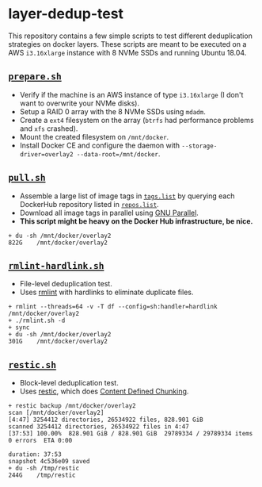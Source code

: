 # layer-dedup-test

This repository contains a few simple scripts to test different deduplication strategies on docker layers.
These scripts are meant to be executed on a AWS `i3.16xlarge` instance with 8 NVMe SSDs and running Ubuntu 18.04.

## [`prepare.sh`](https://github.com/flx42/layer-dedup-test/blob/master/prepare.sh)

* Verify if the machine is an AWS instance of type `i3.16xlarge` (I don't want to overwrite your NVMe disks).
* Setup a RAID 0 array with the 8 NVMe SSDs using `mdadm`.
* Create a `ext4` filesystem on the array (`btrfs` had performance problems and `xfs` crashed).
* Mount the created filesystem on `/mnt/docker`.
* Install Docker CE and configure the daemon with `--storage-driver=overlay2 --data-root=/mnt/docker`.

## [`pull.sh`](https://github.com/flx42/layer-dedup-test/blob/master/pull.sh)

* Assemble a large list of image tags in [`tags.list`](https://github.com/flx42/layer-dedup-test/blob/master/tags.list) by querying each DockerHub repository listed in [`repos.list`](https://github.com/flx42/layer-dedup-test/blob/master/tags.list).
* Download all image tags in parallel using [GNU Parallel](https://www.gnu.org/software/parallel/).
* **This script might be heavy on the Docker Hub infrastructure, be nice.**

```
+ du -sh /mnt/docker/overlay2
822G    /mnt/docker/overlay2
```

## [`rmlint-hardlink.sh`](https://github.com/flx42/layer-dedup-test/blob/master/rmlint-hardlink.sh)

* File-level deduplication test.
* Uses [rmlint](https://rmlint.readthedocs.io/en/latest/) with hardlinks to eliminate duplicate files.

```
+ rmlint --threads=64 -v -T df --config=sh:handler=hardlink /mnt/docker/overlay2
+ ./rmlint.sh -d
+ sync
+ du -sh /mnt/docker/overlay2
301G	/mnt/docker/overlay2
```

## [`restic.sh`](https://github.com/flx42/layer-dedup-test/blob/master/restic.sh)

* Block-level deduplication test.
* Uses [restic](https://restic.net/), which does [Content Defined Chunking](https://restic.net/blog/2015-09-12/restic-foundation1-cdc).

```
+ restic backup /mnt/docker/overlay2
scan [/mnt/docker/overlay2]
[4:47] 3254412 directories, 26534922 files, 828.901 GiB
scanned 3254412 directories, 26534922 files in 4:47
[37:53] 100.00%  828.901 GiB / 828.901 GiB  29789334 / 29789334 items  0 errors  ETA 0:00 

duration: 37:53
snapshot 4c536e09 saved
+ du -sh /tmp/restic
244G    /tmp/restic
```
